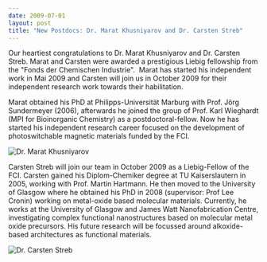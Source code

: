 ```yaml
---
date: 2009-07-01
layout: post
title: "New Postdocs: Dr. Marat Khusniyarov and Dr. Carsten Streb"
---
```


Our heartiest congratulations to Dr. Marat Khusniyarov and Dr. Carsten Streb. 
Marat and Carsten were awarded a prestigious Liebig fellowship from the "Fonds der Chemischen Industrie".  
Marat has started his independent work in Mai 2009 and Carsten will join us in October 2009 for their independent research work towards their habilitation.                        

Marat obtained his PhD at Philipps-Universität Marburg with Prof. Jörg Sundermeyer (2006), afterwards he joined the group of Prof. Karl Wieghardt (MPI for Bioinorganic Chemistry) as a postdoctoral-fellow. 
Now he has started his independent research career focused on the development of photoswitchable magnetic materials funded by the FCI.

![Dr. Marat Khusniyarov](img/Marat_small_webpage.jpg)


Carsten  Streb will join our team in October 2009 as a Liebig-Fellow of the FCI. 
Carsten  gained his Diplom-Chemiker degree at TU Kaiserslautern in 2005, working with Prof. Martin Hartmann. 
He then moved to the University of Glasgow where he obtained his PhD in 2008 (supervisor: Prof Lee Cronin) working on metal-oxide based molecular materials. 
Currently, he works at the University of Glasgow and James Watt Nanofabrication Centre, investigating complex functional nanostructures based on molecular metal oxide precursors. 
His future research will be focussed around alkoxide-based architectures as functional materials.

![Dr. Carsten Streb](img/carstenstreb_webpage.jpg)